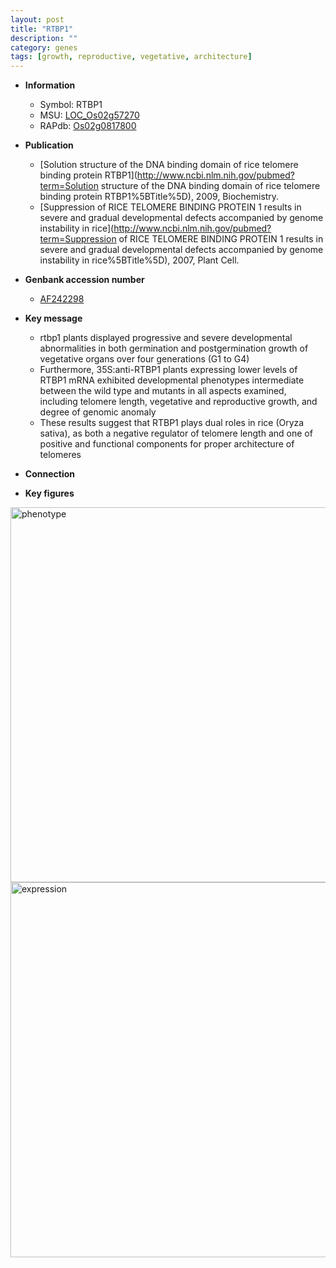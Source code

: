 ```yaml
---
layout: post
title: "RTBP1"
description: ""
category: genes
tags: [growth, reproductive, vegetative, architecture]
---
```


* **Information**  
    + Symbol: RTBP1  
    + MSU: [LOC_Os02g57270](http://rice.plantbiology.msu.edu/cgi-bin/ORF_infopage.cgi?orf=LOC_Os02g57270)  
    + RAPdb: [Os02g0817800](http://rapdb.dna.affrc.go.jp/viewer/gbrowse_details/irgsp1?name=Os02g0817800)  

* **Publication**  
    + [Solution structure of the DNA binding domain of rice telomere binding protein RTBP1](http://www.ncbi.nlm.nih.gov/pubmed?term=Solution structure of the DNA binding domain of rice telomere binding protein RTBP1%5BTitle%5D), 2009, Biochemistry.
    + [Suppression of RICE TELOMERE BINDING PROTEIN 1 results in severe and gradual developmental defects accompanied by genome instability in rice](http://www.ncbi.nlm.nih.gov/pubmed?term=Suppression of RICE TELOMERE BINDING PROTEIN 1 results in severe and gradual developmental defects accompanied by genome instability in rice%5BTitle%5D), 2007, Plant Cell.

* **Genbank accession number**  
    + [AF242298](http://www.ncbi.nlm.nih.gov/nuccore/AF242298)

* **Key message**  
    + rtbp1 plants displayed progressive and severe developmental abnormalities in both germination and postgermination growth of vegetative organs over four generations (G1 to G4)
    + Furthermore, 35S:anti-RTBP1 plants expressing lower levels of RTBP1 mRNA exhibited developmental phenotypes intermediate between the wild type and mutants in all aspects examined, including telomere length, vegetative and reproductive growth, and degree of genomic anomaly
    + These results suggest that RTBP1 plays dual roles in rice (Oryza sativa), as both a negative regulator of telomere length and one of positive and functional components for proper architecture of telomeres

* **Connection**  

* **Key figures**  
<img src="https://funricegenes.github.io/images/RTBP1.pheno.png" alt="phenotype"  style="width: 600px;"/>

<img src="https://funricegenes.github.io/images/RTBP1.exp.png" alt="expression"  style="width: 600px;"/>


